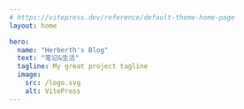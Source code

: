 ```yaml
---
# https://vitepress.dev/reference/default-theme-home-page
layout: home

hero:
  name: "Herberth's Blog"
  text: "笔记&生活"
  tagline: My great project tagline
  image:
    src: /logo.svg
    alt: VitePress
---
```

<script setup>
  import Home from '../components/Home.vue'
  import Archives from '../components/Archives.vue'
</script>

<Home/>
<Confetti />
